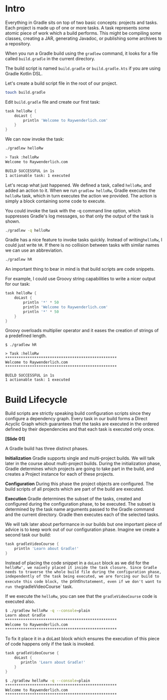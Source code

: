<!-- 
**OUTLINE**
I will introduce how to write tasks, configuration and execution phase
--> 

# Intro

<!-- Talking head --> 

Everything in Gradle sits on top of two basic concepts: projects and tasks. Each project is made up of one or more tasks. A task represents some atomic piece of work which a build performs. This might be compiling some classes, creating a JAR, generating Javadoc, or publishing some archives to a repository.

When you run a Gradle build using the `gradlew` command, it looks for a file called `build.gradle` in the current directory.

<!-- Excercise --> 

The build script is named `build.gradle` or `build.gradle.kts` if you are using Gradle Kotlin DSL. 

Let's create a build script file in the root of our project.

```bash
touch build.gradle
```

Edit `build.gradle` file and create our first task:

```groovy
task helloRw {
    doLast {
        println 'Welcome to Raywenderlich.com'
    }
}
```

We can now invoke the task:

```bash
./gradlew helloRw

> Task :helloRw
Welcome to Raywenderlich.com

BUILD SUCCESSFUL in 1s
1 actionable task: 1 executed
```

Let's recap what just happened. We defined a task, called `helloRw`, and added an action to it. When we run `gradlew helloRw`, Gradle executes the `helloRw` task, which in turn executes the action we provided. The action is simply a block containing some code to execute.

You could invoke the task with the -q command line option, which suppresses Gradle's log messages, so that only the output of the task is shown.

```bash
./gradlew -q helloRw
```

Gradle has a nice feature to invoke tasks quickly. Instead of writing`helloRw`, I could just write `hR`. If there is no collision between tasks with similar names we can use an abbreviation.

```bash
./gradlew hR
```

An important thing to bear in mind is that build scripts are code snippets. 

For example, I could use Groovy string capabilities to write a nicer output for our task: 

```groovy
task helloRw {
    doLast {
        println '*' * 50
        println 'Welcome to Raywenderlich.com'
        println '*' * 50
    }
}
```

Groovy overloads multiplier operator and it eases the creation of strings of a predefined length.

```
$ ./gradlew hR

> Task :helloRw
**************************************************
Welcome to Raywenderlich.com
**************************************************

BUILD SUCCESSFUL in 1s
1 actionable task: 1 executed
```

# Build Lifecycle

<!-- Talking head --> 

Build scripts are strictly speaking build configuration scripts since they configure a dependency graph. Every task in our build forms a Direct Acyclic Graph which guarantees that the tasks are executed in the ordered defined by their dependencies and that each task is executed only once. 

**[Slide 01]**

A Gradle build has three distinct phases.

**Initialization**
Gradle supports single and multi-project builds. We will talk later in the course about multi-project builds. During the initialization phase, Gradle determines which projects are going to take part in the build, and creates a Project instance for each of these projects.

**Configuration**
During this phase the project objects are configured. The build scripts of all projects which are part of the build are executed.

**Execution**
Gradle determines the subset of the tasks, created and configured during the configuration phase, to be executed. The subset is determined by the task name arguments passed to the Gradle command and the current directory. Gradle then executes each of the selected tasks.

<!-- Excercise -->

We will talk later about performance in our builds but one important piece of advice is to keep work out of our configuration phase. Imagine we create a second task our build:

```groovy
task gradleVideoCourse {
    println 'Learn about Gradle!'
}
```

Instead of placing the code snippet in a `doLast` block as we did for the `helloRw', we naively placed it inside the task closure. Since Gradle needs to traverse the whole build file during the configuration phase, independently of the task being executed, we are forcing our build to execute this code block, the `println` statement, even if we don't want to run the `gradleVideoCourse` task. 

If we execute the `helloRw`, you can see that the `gradleVideoCourse` code is executed also.

```bash
$ ./gradlew helloRw -q --console=plain
Learn about Gradle
**************************************************
Welcome to Raywenderlich.com
**************************************************
```

To fix it place it in a doLast block which ensures the execution of this piece of code happens only if the task is invoked. 

```groovy
task gradleVideoCourse {
    doLast {
       println 'Learn about Gradle!'
    }
}
```

```bash
$ ./gradlew helloRw -q --console=plain
**************************************************
Welcome to Raywenderlich.com
**************************************************
```
 

